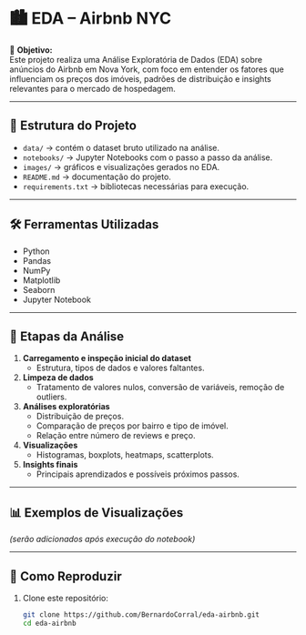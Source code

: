 # 🏙️ EDA – Airbnb NYC

📌 **Objetivo:**  
Este projeto realiza uma Análise Exploratória de Dados (EDA) sobre anúncios do Airbnb em Nova York, com foco em entender os fatores que influenciam os preços dos imóveis, padrões de distribuição e insights relevantes para o mercado de hospedagem.

---

## 📂 Estrutura do Projeto
- `data/` → contém o dataset bruto utilizado na análise.  
- `notebooks/` → Jupyter Notebooks com o passo a passo da análise.  
- `images/` → gráficos e visualizações gerados no EDA.  
- `README.md` → documentação do projeto.  
- `requirements.txt` → bibliotecas necessárias para execução.

---

## 🛠️ Ferramentas Utilizadas
- Python  
- Pandas  
- NumPy  
- Matplotlib  
- Seaborn  
- Jupyter Notebook  

---

## 🔎 Etapas da Análise
1. **Carregamento e inspeção inicial do dataset**  
   - Estrutura, tipos de dados e valores faltantes.  
2. **Limpeza de dados**  
   - Tratamento de valores nulos, conversão de variáveis, remoção de outliers.  
3. **Análises exploratórias**  
   - Distribuição de preços.  
   - Comparação de preços por bairro e tipo de imóvel.  
   - Relação entre número de reviews e preço.  
4. **Visualizações**  
   - Histogramas, boxplots, heatmaps, scatterplots.  
5. **Insights finais**  
   - Principais aprendizados e possíveis próximos passos.  

---

## 📊 Exemplos de Visualizações
*(serão adicionados após execução do notebook)*  

---

## 🚀 Como Reproduzir
1. Clone este repositório:
   ```bash
   git clone https://github.com/BernardoCorral/eda-airbnb.git
   cd eda-airbnb
